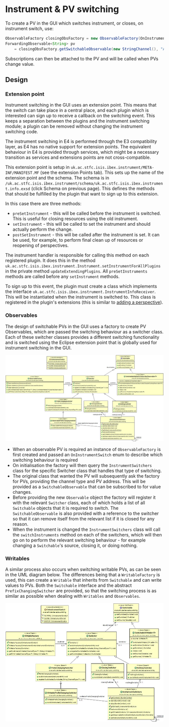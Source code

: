 # Instrument & PV switching

To create a PV in the GUI which switches instrument, or closes, on instrument switch, use:

```java
ObservableFactory closingObsFactory = new ObservableFactory(OnInstrumentSwitch.CLOSE);
ForwardingObservable<String> pv 
    = closingObsFactory.getSwitchableObservable(new StringChannel(), "A_PV_ADDRESS"));
```

Subscriptions can then be attached to the PV and will be called when PVs change value.

## Design

### Extension point

Instrument switching in the GUI uses an extension point. This means that the switch can take place in a central place,
and each plugin which is interested can sign up to receive a callback on the switching event. 
This keeps a separation between the plugins and the instrument switching module; a plugin can be removed without
changing the instrument switching code.

The instrument switching in E4 is performed through the E3 compatibility layer, as E4 has no native support for
extension points. 
The equivalent behaviour in E4 is provided through services, which might be a necessary transition
as services and extensions points are not cross-compatible.

This extension point is setup in `uk.ac.stfc.isis.ibex.instrument/META-INF/MANIFEST.MF` (see the extension Points tab).
This sets up the name of the extension point and the schema. 
The schema is in `/uk.ac.stfc.isis.ibex.instrument/schema/uk.ac.stfc.isis.ibex.instrument.info.exsd`
(click Schema on previous page).
This defines the methods that should be fulfilled by the plugin that want to sign up to this extension.

In this case there are three methods:
- `preSetInstrument` - this will be called before the instrument is switched. This is useful for closing resources 
using the old instrument.
- `setInstrument` - this will be called to set the instrument and should actually perform the change.
- `postSetInstrument` - this will be called after the instrument is set. It can be used, for example, to perform final
clean up of resources or reopening of perspectives.

The instrument handler is responsible for calling this method on each registered plugin.
It does this in the method
`uk.ac.stfc.isis.ibex.instrument.Instrument.setInstrumentForAllPlugins` in the private method `updateExtendingPlugins`.
All `preSetInstruments` methods are called before any `setInstrument` methods.

To sign up to this event, the plugin must create a class which implements the interface
`uk.ac.stfc.isis.ibex.instrument.InstrumentInfoReceiver`. 
This will be instantiated when the instrument is switched to.
This class is registered in the plugin's extensions (this is similar to 
[adding a perspective](Perspectives)).

### Observables

The design of switchable PVs in the GUI uses a factory to create PV Observables, which are passed the switching
behaviour as a switcher class. Each of these switcher classes provides a different switching functionality and is
switched using the Eclipse extension point that is globally used for instrument switching in the GUI. 

![Switching](new_switching.jpg)
 
- When an observable PV is required an instance of `ObservableFactory` is first created and passed an
`OnInstrumentSwitch` enum to describe which switching behaviour is required
- On initialisation the factory will then query the `InstrumentSwitchers` class for the specific Switcher class that
handles that type of switching.
- The original class that wanted the PV will subsequently ask the factory for PVs, providing the channel type and PV
address. This will be provided as a `SwitchableObservable` that can be subscribed to for value changes.
- Before providing the new `Observable` object the factory will register it with the relevant `Switcher` class, each of
which holds a list of all `Switchable` objects that it is required to switch. The `SwitchableObservable` is also
provided with a reference to the switcher so that it can remove itself from the relevant list if it is closed for any
reason.
- When the instrument is changed the `InstrumentSwitchers` class will call the `switchInstruments` method on each of the
switchers, which will then go on to perform the relevant switching behaviour - for example changing a `Switchable`'s
source, closing it, or doing nothing.

### Writables

A similar process also occurs when switching writable PVs, as can be seen in the UML diagram below. The differences
being that a `WritableFactory` is used, this can create a `Writable` that inherits from `Switchable` and can write
values to PVs. Both the `Switchable` interface and the abstract `PrefixChangingSwitcher` are provided, so that
the switching process is as similar as possible when dealing with `Writables` and `Observables`.

![Writables](new_switching_writables.jpg)
